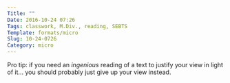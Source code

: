 ```yaml
---
Title: ""
Date: 2016-10-24 07:26
Tags: classwork, M.Div., reading, SEBTS
Template: formats/micro
Slug: 10-24-0726
Category: micro
---
```


Pro tip: if you need an *ingenious* reading of a text to justify your view in light of it... you should probably just give up your view instead.
